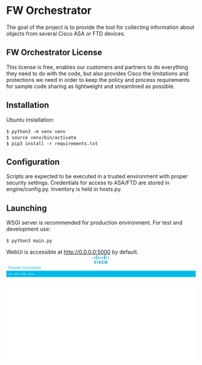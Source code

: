 # FW Orchestrator

The goal of the project is to provide the tool for collecting information about objects from several Cisco ASA or FTD devices.

## FW Orchestrator License

This license is free, enables our customers and partners to do everything they need to do with the code, but also provides Cisco the limitations and protections we need in order to keep the policy and process requirements for sample code sharing as lightweight and streamlined as possible.

## Installation

Ubuntu installation:

```shell
$ python3 -m venv venv
$ source venv/bin/activate
$ pip3 install -r requirements.txt
```

## Configuration

Scripts are expected to be executed in a trusted environment with proper security settings. Credentials for access to ASA/FTD are stored in engine/config.py. Inventory is held in hosts.py.

## Launching

WSGI server is recommended for production environment. For test and development use:
```shell
$ python3 main.py
```
WebUi is accessible at http://0.0.0.0:5000 by default.
![WebUI screenshot](img/webui.png)